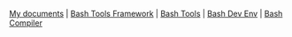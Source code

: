 <!-- _navbar.md -->

[My documents](https://fchastanet.github.io/my-documents/) |
[Bash Tools Framework](https://fchastanet.github.io/bash-tools-framework/) |
[Bash Tools](/) | [Bash Dev Env](https://fchastanet.github.io/bash-dev-env/) |
[Bash Compiler](https://github.com/fchastanet/bash-compiler/)
